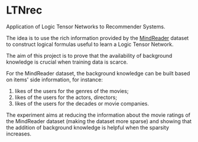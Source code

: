 # LTNrec
Application of Logic Tensor Networks to Recommender Systems.

The idea is to use the rich information provided by the [MindReader](https://mindreader.tech/dataset/) dataset to construct logical formulas useful to learn a Logic Tensor Network.

The aim of this project is to prove that the availability of background knowledge is crucial when training data is scarce. 

For the MindReader dataset, the background knowledge can be built based on items' side information, for instance:
1. likes of the users for the genres of the movies;
2. likes of the users for the actors, directors;
3. likes of the users for the decades or movie companies.

The experiment aims at reducing the information about the movie ratings of the MindReader dataset (making the dataset more sparse) and showing that the addition of background knowledge is helpful when the sparsity increases.
